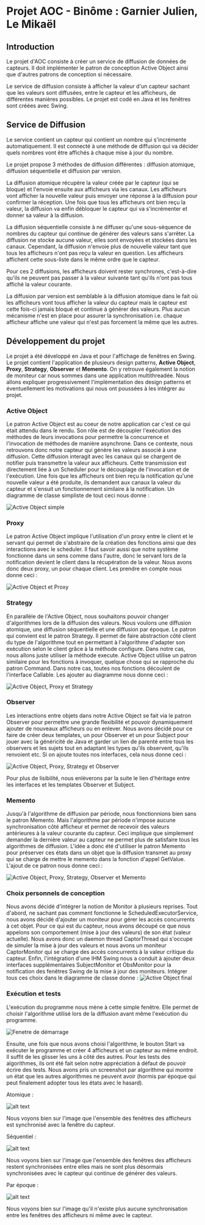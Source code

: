 # Projet AOC - Binôme : Garnier Julien, Le Mikaël

## Introduction
Le projet d'AOC consiste à créer un service de diffusion de données de capteurs. Il doit implémenter le patron de conception Active Object ainsi que d'autres patrons de conception si nécessaire.

Le service de diffusion consiste à afficher la valeur d'un capteur sachant que les valeurs sont diffusées, entre le capteur et les afficheurs, de différentes manières possibles. Le projet est codé en Java et les fenêtres sont créées avec Swing.

## Service de Diffusion
Le service contient un capteur qui contient un nombre qui s'incrémente automatiquement. Il est connecté à une méthode de diffusion qui va décider quels nombres vont être affichés à chaque mise à jour du nombre.

Le projet propose 3 méthodes de diffusion différentes : diffusion atomique, diffusion séquentielle et diffusion par version.

La diffusion atomique récupère la valeur créée par le capteur (qui se bloque) et l'envoie ensuite aux afficheurs via les canaux. Les afficheurs vont afficher la nouvelle valeur puis envoyer une réponse à la diffusion pour confirmer la réception. Une fois que tous les afficheurs ont bien reçu la valeur, la diffusion va enfin débloquer le capteur qui va s'incrémenter et donner sa valeur à la diffusion.

La diffusion séquentielle consiste à ne diffuser qu'une sous-séquence de nombres du capteur qui continue de générer des valeurs sans s'arrêter. La diffusion ne stocke aucune valeur, elles sont envoyées et stockées dans les canaux. Cependant, la diffusion n'envoie plus de nouvelle valeur tant que tous les afficheurs n'ont pas reçu la valeur en question. Les afficheurs affichent cette sous-liste dans le même ordre que le capteur.

Pour ces 2 diffusions, les afficheurs doivent rester synchrones, c'est-à-dire qu'ils ne peuvent pas passer à la valeur suivante tant qu'ils n'ont pas tous affiché la valeur courante.

La diffusion par version est semblable à la diffusion atomique dans le fait où les afficheurs vont tous afficher la valeur du capteur mais le capteur est cette fois-ci jamais bloqué et continue à générer des valeurs. Plus aucun mécanisme n'est en place pour assurer la synchronisation i.e. chaque afficheur affiche une valeur qui n'est pas forcement la même que les autres.

## Développement du projet
Le projet a été développé en Java et pour l'affichage de fenêtres en Swing. Le projet contient l'application de plusieurs design patterns, **Active Object**, **Proxy**, **Strategy**, **Observer** et **Memento**. On y retrouve également la notion de moniteur car nous sommes dans une application multithreadée. Nous allons expliquer progressivement l'implémentation des design patterns et éventuellement les motivations qui nous ont poussées à les intégrer au projet.

### Active Object
Le patron Active Object est au coeur de notre application car c'est ce qui était attendu dans le rendu. Son rôle est de découpler l'exécution des méthodes de leurs invocations pour permettre la concurrence et l'invocation de méthodes de manière asynchrone. Dans ce contexte, nous retrouvons donc notre capteur qui génère les valeurs associé à une diffusion. Cette diffusion interagit avec les canaux qui se chargent de notifier puis transmettre la valeur aux afficheurs. Cette transmission est directement liée à un Scheduler pour le découplage de l'invocation et de l'exécution. Une fois que les afficheurs ont bien reçu la notification qu'une nouvelle valeur a été produite, ils demandent aux canaux la valeur du capteur et s'ensuit un fonctionnement similaire à la notification. Un diagramme de classe simpliste de tout ceci nous donne :

![Active Object simple](image/active_object_simple.png "Active Object simple")


### Proxy
Le patron Active Object implique l'utilisation d'un proxy entre le client et le servant qui permet de s'abstraire de la création des fonctions ainsi que des interactions avec le scheduler. Il faut savoir aussi que notre système fonctionne dans un sens comme dans l'autre, donc le servant lors de la notification devient le client dans la récupération de la valeur. Nous avons donc deux proxy, un pour chaque client. Les prendre en compte nous donne ceci :

![Active Object et Proxy](image/active_object_proxy.png "Active Object et proxy")


### Strategy
En parallèle de l'Active Object, nous souhaitons pouvoir changer d'algorithmes lors de la diffusion des valeurs. Nous voulons une diffusion atomique, une diffusion séquentielle et une diffusion par époque. Le patron qui convient est le patron Strategy. Il permet de faire abstraction côté client du type de l'algorithme tout en permettant à l'algorithme d'adapter son exécution selon le client grâce à la méthode configure. Dans notre cas, nous allons juste utiliser la méthode execute. Active Object utilise un patron similaire pour les fonctions à invoquer, quelque chose qui se rapproche du patron Command. Dans notre cas, toutes nos fonctions découlent de l'interface Callable. Les ajouter au diagramme nous donne ceci : 

![Active Object, Proxy et Strategy](image/active_object_proxy_strategy.png "Active Object, proxy et strategy")


### Observer
Les interactions entre objets dans notre Active Object se fait via le patron Observer pour permettre une grande flexibilité et pouvoir dynamiquement ajouter de nouveaux afficheurs ou en enlever. Nous avons décidé pour ce faire de créer deux templates, un pour Observer et un pour Subject pour jouer avec la généricité de Java et garder un lien de parenté entre tous les observers et les sujets tout en adaptant les types qu'ils observent, qu'ils renvoient etc.
Si on ajoute toutes nos interfaces, cela nous donne ceci :

![Active Object, Proxy, Strategy et Observer](image/active_object_proxy_strategy_observer.png "Active Object, proxy, strategy et observer")

Pour plus de lisibilité, nous enlèverons par la suite le lien d'héritage entre les interfaces et les templates Observer et Subject.

### Memento
Jusqu'à l'algorithme de diffusion par période, nous fonctionnions bien sans le patron Memento. Mais l'algorithme par période n'impose aucune synchronisation côté afficheur et permet de recevoir des valeurs antérieures à la valeur courante du capteur. Ceci implique que simplement demander la dernière valeur au capteur ne permet plus de satisfaire tous les algorithmes de diffusion. L'idée a donc été d'utiliser le patron Memento pour préserver ces états dans un objet que la diffusion transmet au proxy qui se charge de mettre le memento dans la fonction d'appel GetValue. L'ajout de ce patron nous donne ceci :

![Active Object, Proxy, Strategy, Observer et Memento](image/active_object_proxy_strategy_observer_memento.png "Active Object, proxy, strategy, observer et memento")

### Choix personnels de conception
Nous avons décidé d'intégrer la notion de Monitor à plusieurs reprises. Tout d'abord, ne sachant pas comment fonctionne le ScheduledExecutorService, nous avons décidé d'ajouter un moniteur pour gérer les accès concurrents à cet objet. Pour ce qui est du capteur, nous avons découpé ce que nous appelons son comportement (mise à jour des valeurs) de son état (valeur actuelle). Nous avons donc un daemon thread CaptorThread qui s'occupe de simuler la mise à jour des valeurs et nous avons un moniteur CaptorMonitor qui se charge des accès concurrents à la valeur critique du capteur. Enfin, l'intégration d'une IHM Swing nous a conduit à ajouter deux interfaces supplémentaires SubjectMonitor et ObsMonitor pour la notification des fenêtres Swing de la mise à jour des moniteurs. Intégrer tous ces choix dans le diagramme de classe donne :
![Active Object final](image/active_object_proxy_strategy_observer_memento_all.png "Tout")

### Exécution et tests
L'exécution du programme nous mène à cette simple fenêtre. Elle permet de choisir l'algorithme utilisé lors de la diffusion avant même l'exécution du programme. 

![Fenetre de démarrage](image/window.png "Fenêtre démarrage")

Ensuite, une fois que nous avons choisi l'algorithme, le bouton Start va exécuter le programme et créer 4 afficheurs et un capteur au même endroit. Il suffit de les glisser les uns à côté des autres. Pour les tests des algorithmes, ils ont été fait selon notre appréciation à défaut de pouvoir écrire des tests. Nous avons pris un screenshot par algorithme qui montre un état que les autres algorithmes ne peuvent avoir (hormis par époque qui peut finalement adopter tous les états avec le hasard). 

Atomique :

![alt text](image/atomic.png "Diffusion atomique en image")

Nous voyons bien sur l'image que l'ensemble des fenêtres des afficheurs est synchronisé avec la fenêtre du capteur.

Séquentiel :

![alt text](image/sequential.png "Diffusion séquentielle en image")

Nous voyons bien sur l'image que l'ensemble des fenêtres des afficheurs restent synchronisées entre elles mais ne sont plus désormais synchronisées avec le capteur qui continue de générer des valeurs.

Par époque :

![alt text](image/version.png "Diffusion par époque en image")

Nous voyons bien sur l'image qu'il n'existe plus aucune synchronisation entre les fenêtres des afficheurs ni même avec le capteur. 

